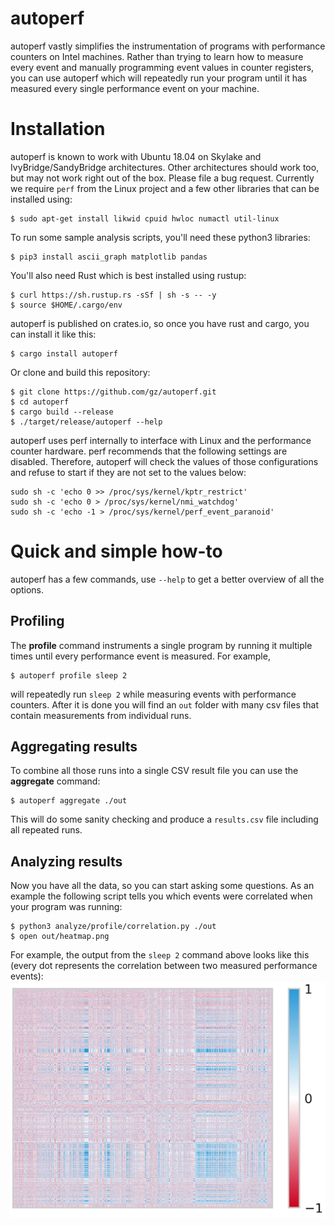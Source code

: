 # autoperf

autoperf vastly simplifies the instrumentation of programs with performance
counters on Intel machines. Rather than trying to learn how to measure every
event and manually programming event values in counter registers, you can use
autoperf which will repeatedly run your program until it has
measured every single performance event on your machine.

# Installation

autoperf is known to work with Ubuntu 18.04 on Skylake and
IvyBridge/SandyBridge architectures. Other architectures should work too, but
may not work right out of the box. Please file a bug request. Currently we
require `perf` from the Linux project and a few other libraries that can be
installed using:

```
$ sudo apt-get install likwid cpuid hwloc numactl util-linux
```

To run some sample analysis scripts, you'll need these python3 libraries:
```
$ pip3 install ascii_graph matplotlib pandas
```

You'll also need Rust which is best installed using rustup:
```
$ curl https://sh.rustup.rs -sSf | sh -s -- -y
$ source $HOME/.cargo/env
```

autoperf is published on crates.io, so once you have rust and cargo, you can
install it like this:
```
$ cargo install autoperf
```

Or clone and build this repository:
```
$ git clone https://github.com/gz/autoperf.git
$ cd autoperf
$ cargo build --release
$ ./target/release/autoperf --help
```

autoperf uses perf internally to interface with Linux and the performance
counter hardware. perf recommends that the following settings are disabled.
Therefore, autoperf will check the values of those configurations and refuse to
start if they are not set to the values below:
```
sudo sh -c 'echo 0 >> /proc/sys/kernel/kptr_restrict'
sudo sh -c 'echo 0 > /proc/sys/kernel/nmi_watchdog'
sudo sh -c 'echo -1 > /proc/sys/kernel/perf_event_paranoid'
```

# Quick and simple how-to

autoperf has a few commands, use `--help` to get a better overview of all the
options.

## Profiling

The **profile** command instruments a single program by running it multiple times
until every performance event is measured. For example,
```
$ autoperf profile sleep 2
```
will repeatedly run `sleep 2` while measuring events with performance
counters. After it is done you will find an `out` folder with many csv files
that contain measurements from individual runs.

## Aggregating results

To combine all those runs into a single CSV result file you can use the
**aggregate** command: 
```
$ autoperf aggregate ./out
``` 
This will do some sanity checking and produce a `results.csv` file including 
all repeated runs.

## Analyzing results

Now you have all the data, so you can start asking some questions. As an
example the following script tells you which events were correlated
when your program was running:

```
$ python3 analyze/profile/correlation.py ./out
$ open out/heatmap.png
```

For example, the output from the `sleep 2` command above looks like this (every dot represents the correlation between two measured performance events):
![Correlation Heatmap](/doc/correlation_heatmap.png)

